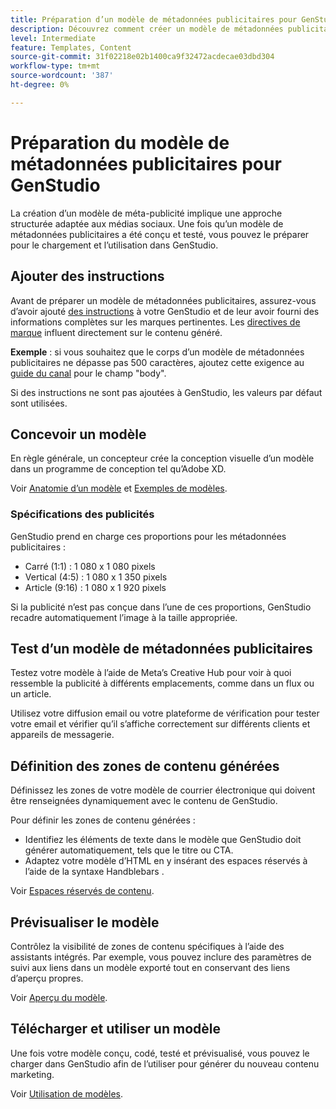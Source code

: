 ```yaml
---
title: Préparation d’un modèle de métadonnées publicitaires pour GenStudio
description: Découvrez comment créer un modèle de métadonnées publicitaires personnalisé pour GenStudio.
level: Intermediate
feature: Templates, Content
source-git-commit: 31f02218e02b1400ca9f32472acdecae03dbd304
workflow-type: tm+mt
source-wordcount: '387'
ht-degree: 0%

---
```



# Préparation du modèle de métadonnées publicitaires pour GenStudio

La création d’un modèle de méta-publicité implique une approche structurée adaptée aux médias sociaux. Une fois qu’un modèle de métadonnées publicitaires a été conçu et testé, vous pouvez le préparer pour le chargement et l’utilisation dans GenStudio.

## Ajouter des instructions

Avant de préparer un modèle de métadonnées publicitaires, assurez-vous d’avoir ajouté [des instructions](/help/user-guide/guidelines/overview.md) à votre GenStudio et de leur avoir fourni des informations complètes sur les marques pertinentes. Les [directives de marque](/help/user-guide/guidelines/brands.md) influent directement sur le contenu généré.

**Exemple** : si vous souhaitez que le corps d’un modèle de métadonnées publicitaires ne dépasse pas 500 caractères, ajoutez cette exigence au [guide du canal](/help/user-guide/guidelines/brands.md#channel-guidelines) pour le champ &quot;body&quot;.

Si des instructions ne sont pas ajoutées à GenStudio, les valeurs par défaut sont utilisées.

## Concevoir un modèle

En règle générale, un concepteur crée la conception visuelle d’un modèle dans un programme de conception tel qu’Adobe XD.

Voir [Anatomie d’un modèle](/help/user-guide/content/use-templates.md#anatomy-of-a-template) et [Exemples de modèles](/help/user-guide/content/customize-template.md#template-examples).

### Spécifications des publicités

GenStudio prend en charge ces proportions pour les métadonnées publicitaires :

* Carré (1:1) : 1 080 x 1 080 pixels
* Vertical (4:5) : 1 080 x 1 350 pixels
* Article (9:16) : 1 080 x 1 920 pixels

Si la publicité n’est pas conçue dans l’une de ces proportions, GenStudio recadre automatiquement l’image à la taille appropriée.

## Test d’un modèle de métadonnées publicitaires

Testez votre modèle à l’aide de Meta’s Creative Hub pour voir à quoi ressemble la publicité à différents emplacements, comme dans un flux ou un article.

Utilisez votre diffusion email ou votre plateforme de vérification pour tester votre email et vérifier qu’il s’affiche correctement sur différents clients et appareils de messagerie.

## Définition des zones de contenu générées

Définissez les zones de votre modèle de courrier électronique qui doivent être renseignées dynamiquement avec le contenu de GenStudio.

Pour définir les zones de contenu générées :

* Identifiez les éléments de texte dans le modèle que GenStudio doit générer automatiquement, tels que le titre ou CTA.
* Adaptez votre modèle d’HTML en y insérant des espaces réservés à l’aide de la syntaxe Handblebars .

Voir [Espaces réservés de contenu](/help/user-guide/content/customize-template.md#content-placeholders).

## Prévisualiser le modèle

Contrôlez la visibilité de zones de contenu spécifiques à l’aide des assistants intégrés. Par exemple, vous pouvez inclure des paramètres de suivi aux liens dans un modèle exporté tout en conservant des liens d’aperçu propres.

Voir [Aperçu du modèle](/help/user-guide/content/customize-template.md#template-preview).

## Télécharger et utiliser un modèle

Une fois votre modèle conçu, codé, testé et prévisualisé, vous pouvez le charger dans GenStudio afin de l’utiliser pour générer du nouveau contenu marketing.

Voir [Utilisation de modèles](use-templates.md).
